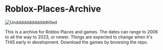 # Roblox-Places-Archive

![Unddddddddddddtitled](https://github.com/beagleded/Roblox-Places-Archive/assets/145651500/443d1a8c-2e4c-4e73-8442-8ab21e95feb7)

This is a archive for Roblox Places and games.
The dates can range to 2006 to all the way to 2023, or newer. Things are expected to change when it's THIS early in development.
Download the games by browsing the repo.
